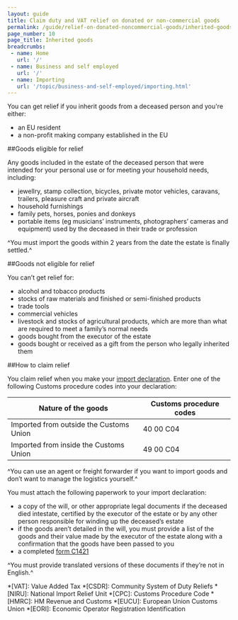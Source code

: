 ```yaml
---
layout: guide
title: Claim duty and VAT relief on donated or non-commercial goods
permalink: /guide/relief-on-donated-noncommercial-goods/inherited-goods.html
page_number: 10
page_title: Inherited goods
breadcrumbs:
 - name: Home
   url: '/'
 - name: Business and self employed
   url: '/'
 - name: Importing
   url: '/topic/business-and-self-employed/importing.html'   
---
```


You can get relief if you inherit goods from a deceased person and you're either:

- an EU resident
- a non-profit making company established in the EU

##Goods eligible for relief

Any goods included in the estate of the deceased person that were intended for your personal use or for meeting your household needs, including:

- jewellry, stamp collection, bicycles, private motor vehicles, caravans, trailers, pleasure craft and private aircraft
- household furnishings
- family pets, horses, ponies and donkeys
- portable items (eg musicians’ instruments, photographers’ cameras and equipment) used by the deceased in their trade or profession

^You must import the goods within 2 years from the date the estate is finally settled.^

##Goods not eligible for relief

You can’t get relief for:

- alcohol and tobacco products
- stocks of raw materials and finished or semi-finished products
- trade tools
- commercial vehicles
- livestock and stocks of agricultural products, which are more than what are required to meet a family’s normal needs
- goods bought from the executor of the estate
- goods bought or received as a gift from the person who legally inherited them

##How to claim relief

You claim relief when you make your [import declaration](/guide/import-goods-outside-eu/overview.html). Enter one of the following Customs procedure codes into your declaration: 

Nature of the goods | Customs procedure codes
-|-
Imported from outside the Customs Union | 40 00 C04
Imported from inside the Customs Union | 49 00 C04

^You can use an agent or freight forwarder if you want to import goods and don’t want to manage the logistics yourself.^

You must attach the following paperwork to your import declaration:

- a copy of the will, or other appropriate legal documents if the deceased died intestate, certified by the executor of the estate or by any other person responsible for winding up the deceased’s estate
- if the goods aren’t detailed in the will, you must provide a list of the goods and their value made by the executor of the estate along with a confirmation that the goods have been passed to you
- a completed [form C1421](/government/publications/vat-inherited-goods-making-a-claim-for-relief-from-duty-and-vat-c1421)

^You must provide translated versions of these documents if they’re not in English.^

*[VAT]: Value Added Tax
*[CSDR]: Community System of Duty Reliefs
*[NIRU]: National Import Relief Unit
*[CPC]: Customs Procedure Code
*[HMRC]: HM Revenue and Customs
*[EUCU]: European Union Customs Union
*[EORI]: Economic Operator Registration Identification
